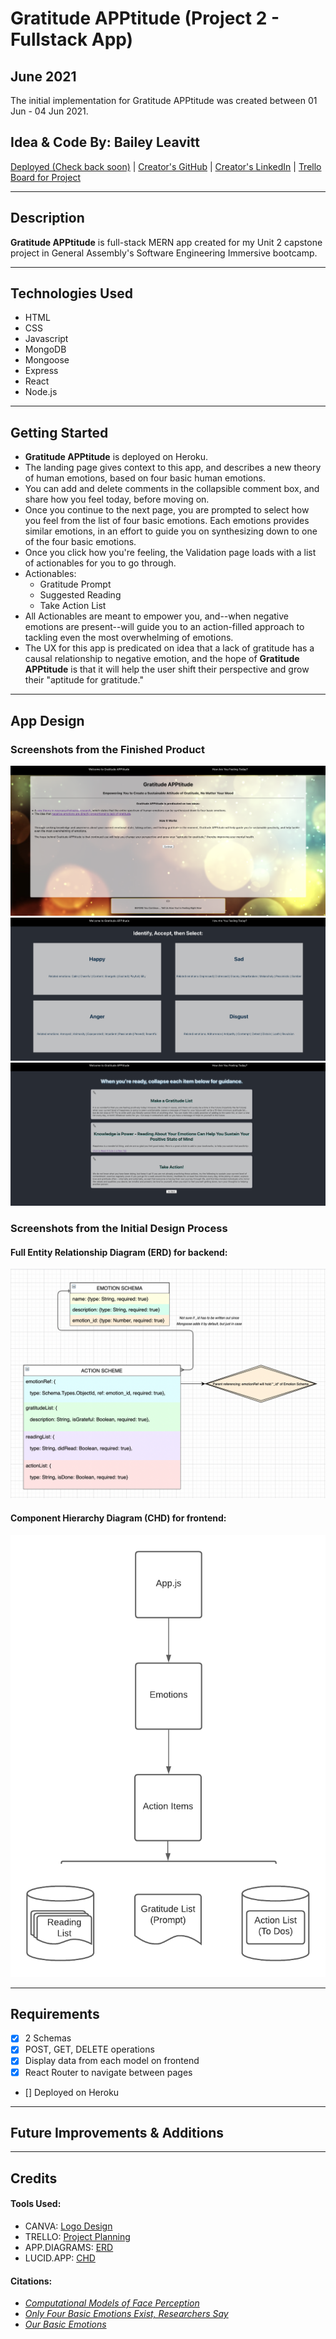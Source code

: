 # Gratitude APPtitude (Project 2 - Fullstack App)
## June 2021
The initial implementation for Gratitude APPtitude was created between 01 Jun - 04 Jun 2021.

## Idea & Code By: Bailey Leavitt

[Deployed (Check back soon)]() | [Creator's GitHub](https://www.github.com/baileyjean) | [Creator's LinkedIn](https://www.linkedin.com/in/baileyleavitt) | [Trello Board for Project](https://trello.com/b/OdlXsOEn/gratitudeapptitude)

***

## Description

**Gratitude APPtitude** is full-stack MERN app created for my Unit 2 capstone project in General Assembly's Software Engineering Immersive bootcamp. 

***

## Technologies Used
* HTML
* CSS
* Javascript
* MongoDB
* Mongoose
* Express
* React
* Node.js

***

## Getting Started
* **Gratitude APPtitude** is deployed on Heroku.
* The landing page gives context to this app, and describes a new theory of human emotions, based on four basic human emotions. 
* You can add and delete comments in the collapsible comment box, and share how you feel today, before moving on.
* Once you continue to the next page, you are prompted to select how you feel from the list of four basic emotions. Each emotions provides similar emotions, in an effort to guide you on synthesizing down to one of the four basic emotions.
* Once you click how you're feeling, the Validation page loads with a list of actionables for you to go through.
* Actionables: 
  * Gratitude Prompt
  * Suggested Reading
  * Take Action List
* All Actionables are meant to empower you, and--when negative emotions are present--will guide you to an action-filled approach to tackling even the most overwhelming of emotions.
* The UX for this app is predicated on idea that a lack of gratitude has a causal relationship to negative emotion, and the hope of **Gratitude APPtitude** is that it will help the user shift their perspective and grow their "aptitude for gratitude."

***

## App Design
### Screenshots from the Finished Product
![Landing Page](./LandingPage.png)
![ChooseFeels](./ChooseFeels.png)
![Validation](./Validation.png)

### Screenshots from the Initial Design Process

#### Full Entity Relationship Diagram (ERD) for backend:
![ERD](./ERD.png)
#### Component Hierarchy Diagram (CHD) for frontend:
![CHD](./CHD.png)

***

## Requirements
- [X] 2 Schemas
- [X] POST, GET, DELETE operations
- [X] Display data from each model on frontend
- [X] React Router to navigate between pages
- [] Deployed on Heroku

***

## Future Improvements & Additions

***

## Credits
#### Tools Used:
- CANVA: [Logo Design](https://www.canva.com/)
- TRELLO: [Project Planning](https://trello.com/b/OdlXsOEn/gratitudeapptitude)
- APP.DIAGRAMS: [ERD](https://app.diagrams.net/)
- LUCID.APP: [CHD](https://www.lucidchart.com/pages/)

#### Citations:
- *[Computational Models of Face Perception](https://www.ncbi.nlm.nih.gov/pmc/articles/PMC5754021/)*
- *[Only Four Basic Emotions Exist, Researchers Say](http://www.sci-news.com/othersciences/psychology/science-four-basic-emotions-01742.html)*
- *[Our Basic Emotions](https://online.uwa.edu/infographics/basic-emotions/)*

